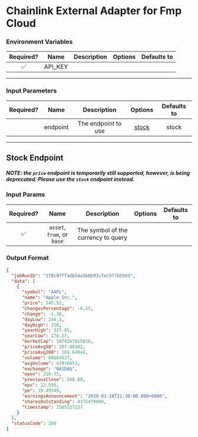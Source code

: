 # Chainlink External Adapter for Fmp Cloud

### Environment Variables

| Required? |  Name   | Description | Options | Defaults to |
| :-------: | :-----: | :---------: | :-----: | :---------: |
|    ✅     | API_KEY |             |         |             |

---

### Input Parameters

| Required? |   Name   |     Description     |         Options          | Defaults to |
| :-------: | :------: | :-----------------: | :----------------------: | :---------: |
|           | endpoint | The endpoint to use | [stock](#Stock-Endpoint) |    stock    |

---

## Stock Endpoint

##### NOTE: the `price` endpoint is temporarily still supported, however, is being deprecated. Please use the `stock` endpoint instead.

### Input Params

| Required? |            Name            |             Description             | Options | Defaults to |
| :-------: | :------------------------: | :---------------------------------: | :-----: | :---------: |
|    ✅     | `asset`, `from`, or `base` | The symbol of the currency to query |         |             |

### Output Format

```json
{
  "jobRunID": "278c97ffadb54a5bbb93cfec5f7b5503",
  "data": [
    {
      "symbol": "AAPL",
      "name": "Apple Inc.",
      "price": 245.52,
      "changesPercentage": -0.55,
      "change": -1.36,
      "dayLow": 244.3,
      "dayHigh": 258,
      "yearHigh": 327.85,
      "yearLow": 170.27,
      "marketCap": 1074267815936,
      "priceAvg50": 287.00342,
      "priceAvg200": 269.64044,
      "volume": 68684527,
      "avgVolume": 47970853,
      "exchange": "NASDAQ",
      "open": 250.75,
      "previousClose": 246.88,
      "eps": 12.595,
      "pe": 19.49345,
      "earningsAnnouncement": "2020-01-28T21:30:00.000+0000",
      "sharesOutstanding": 4375479808,
      "timestamp": 1585227237
    }
  ],
  "statusCode": 200
}
```
